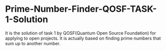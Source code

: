# Prime-Number-Finder-QOSF-TASK-1-Solution
It is the solution of task 1 by QOSF(Quantum Open Source Foundation) for applying to open projects. It is actually based on finding prime numbers that sum up to another number.
